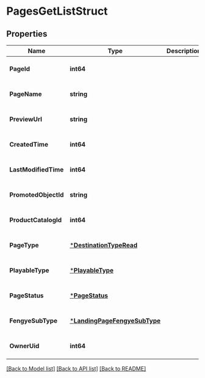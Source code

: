 # PagesGetListStruct

## Properties
Name | Type | Description | Notes
------------ | ------------- | ------------- | -------------
**PageId** | **int64** |  | [optional] [default to null]
**PageName** | **string** |  | [optional] [default to null]
**PreviewUrl** | **string** |  | [optional] [default to null]
**CreatedTime** | **int64** |  | [optional] [default to null]
**LastModifiedTime** | **int64** |  | [optional] [default to null]
**PromotedObjectId** | **string** |  | [optional] [default to null]
**ProductCatalogId** | **int64** |  | [optional] [default to null]
**PageType** | [***DestinationTypeRead**](DestinationTypeRead.md) |  | [optional] [default to null]
**PlayableType** | [***PlayableType**](PlayableType.md) |  | [optional] [default to null]
**PageStatus** | [***PageStatus**](PageStatus.md) |  | [optional] [default to null]
**FengyeSubType** | [***LandingPageFengyeSubType**](LandingPageFengyeSubType.md) |  | [optional] [default to null]
**OwnerUid** | **int64** |  | [optional] [default to null]

[[Back to Model list]](../README.md#documentation-for-models) [[Back to API list]](../README.md#documentation-for-api-endpoints) [[Back to README]](../README.md)


